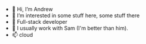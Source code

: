 - 👋 Hi, I’m Andrew
- 👀 I’m interested in some stuff here, some stuff there
- 🌱 Full-stack developer
- 💞️ I usually work with Sam (I'm better than him).
- 📫 cloud

<!---
andrewsafe/andrewsafe is a ✨ special ✨ repository because its `README.md` (this file) appears on your GitHub profile.
You can click the Preview link to take a look at your changes.
--->
